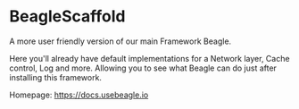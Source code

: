 # BeagleScaffold
A more user friendly version of our main Framework Beagle.

Here you'll already have default implementations for a Network layer, Cache control, Log and more. Allowing you to see what Beagle can do just after installing this framework.

Homepage: https://docs.usebeagle.io
